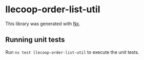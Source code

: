 # llecoop-order-list-util

This library was generated with [Nx](https://nx.dev).

## Running unit tests

Run `nx test llecoop-order-list-util` to execute the unit tests.
